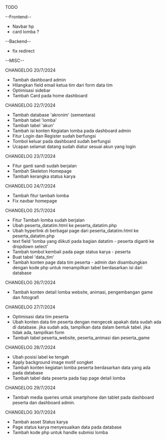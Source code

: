 TODO

--Frontend--
* Navbar hp
* card lomba ?

--Backend--
* fix redirect

--MISC--


CHANGELOG 20/7/2024
- Tambah dashboard admin
- Hilangkan field email ketua tim dari form data tim
- Optimisasi sidebar
- Tambah Card pada home dashboard

CHANGELOG 22/7/2024
- Tambah database 'akronim' (sementara)
- Tambah tabel 'lomba'
- Tambah tabel 'akun'
- Tambah isi konten Kegiatan lomba pada dashboard admin
- Fitur Login dan Register sudah berfungsi
- Tombol keluar pada dashboard sudah berfungsi
- Ucapan selamat datang sudah diatur sesuai akun yang login

CHANGELOG 23/7/2024
- Fitur ganti sandi sudah berjalan
- Tambah Skeleton Homepage
- Tambah kerangka status karya

CHANGELOG 24/7/2024
- Tambah fitur tambah lomba
- Fix navbar homepage

CHANGELOG 25/7/2024
- Fitur Tambah lomba sudah berjalan
- Ubah peserta_datatim.html ke peserta_datatim.php
- Ubah hyperlink di berbagai page dari peserta_datatim.html ke peserta_datatim.php
- text field 'lomba yang diikuti pada bagian datatim - peserta diganti ke dropdown select'
- Tambah tombol kembali pada page status karya - peserta
- Buat tabel 'data_tim'
- Tambah konten page data tim peserta - admin dan disambungkan dengan kode php untuk menampilkan tabel berdasarkan isi dari database

CHANGELOG 26/7/2024
- Tambah konten detail lomba website, animasi, pengembangan game dan fotografi

CHANGELOG 27/7/2024
- Optimisasi data tim peserta
- Ubah konten data tim peserta dengan mengecek apakah data sudah ada di database. jika sudah ada, tampilkan data dalam bentuk tabel. jika tidak ada, tampilkan form
- Tambah tabel peserta_website, peserta_animasi dan peserta_game

CHANGELOG 28/7/2024
- Ubah posisi label ke tengah
- Apply background image motif songket
- Tambah konten kegiatan lomba peserta berdasarkan data yang ada pada database
- Tambah tabel data peserta pada tiap page detail lomba

CHANGELOG 29/7/2024
- Tambah media queries untuk smartphone dan tablet pada dashboard peserta dan dashboard admin.

CHANGELOG 30/7/2024
- Tambah asset Status karya
- Page status karya menyesuaikan data pada database
- Tambah kode php untuk handle submisi lomba